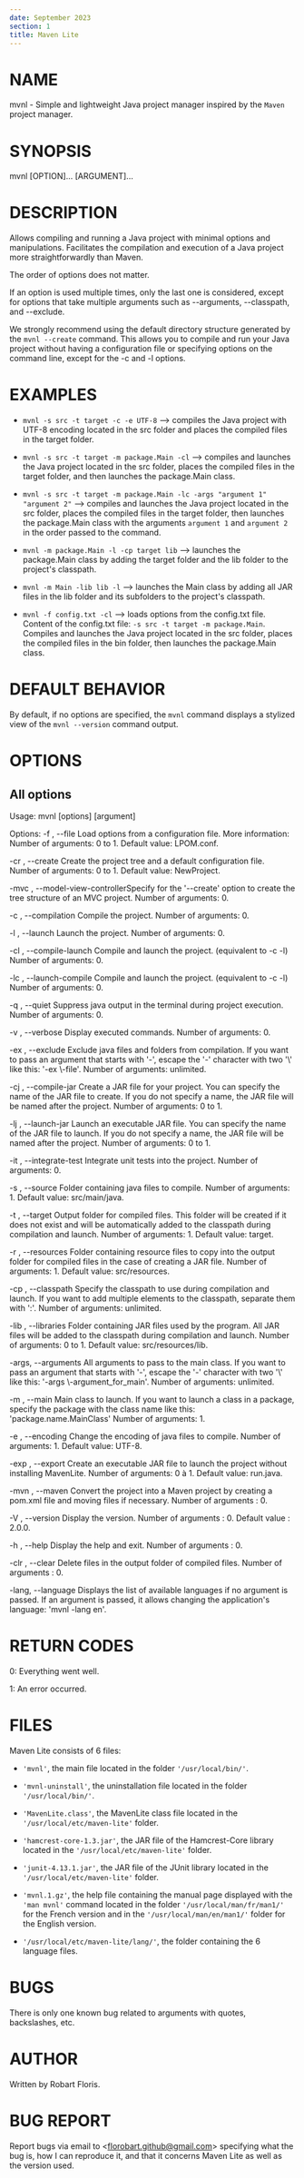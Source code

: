 ```yaml
---
date: September 2023
section: 1
title: Maven Lite
---
```


# NAME

mvnl - Simple and lightweight Java project manager inspired by the
`Maven` project manager.

# SYNOPSIS

mvnl \[OPTION\]\... \[ARGUMENT\]\...

# DESCRIPTION

Allows compiling and running a Java project with minimal
options and manipulations. Facilitates the compilation and execution
of a Java project more straightforwardly than Maven.

The order of options does not matter.

If an option is used multiple times, only the last one is considered,
except for options that take multiple arguments such as
\--arguments, \--classpath, and \--exclude.

We strongly recommend using the default directory structure
generated by the `mvnl --create` command. This allows you to
compile and run your Java project without having a configuration file
or specifying options on the command line, except for the -c and -l options.

# EXAMPLES

-   `mvnl -s src -t target -c -e UTF-8` \--\> compiles the Java project with
    UTF-8 encoding located in the src folder and places the compiled
    files in the target folder.

-   `mvnl -s src -t target -m package.Main -cl` \--\> compiles and launches the
    Java project located in the src folder, places the compiled files
    in the target folder, and then launches the package.Main class.

-   `mvnl -s src -t target -m package.Main -lc -args "argument 1" "argument 2"`
    \--\> compiles and launches the Java project located in the
    src folder, places the compiled files in the target folder, then launches the
    package.Main class with the arguments `argument 1` and `argument 2` in
    the order passed to the command.

-   `mvnl -m package.Main -l -cp target lib` \--\> launches the
    package.Main class by adding the target folder and the lib folder to
    the project's classpath.

-   `mvnl -m Main -lib lib -l` \--\> launches the Main class by adding all
    JAR files in the lib folder and its subfolders to the project's classpath.

-   `mvnl -f config.txt -cl` \--\> loads options from the
    config.txt file. Content of the config.txt file:
    `-s src -t target -m package.Main`. Compiles and launches the Java project located
    in the src folder, places the compiled files in the
    bin folder, then launches the package.Main class.

# DEFAULT BEHAVIOR

By default, if no options are specified, the `mvnl` command
displays a stylized view of the `mvnl --version` command output.

# OPTIONS

## All options

Usage: mvnl [options] [argument]

Options:
  -f   , \--file               Load options from a configuration file.
                              More information:
                              Number of arguments: 0 to 1.
                              Default value: LPOM.conf.

  -cr  , \--create             Create the project tree and a default configuration file.
                              Number of arguments: 0 to 1.
                              Default value: NewProject.

  -mvc , \--model-view-controllerSpecify for the '--create' option to create
                              the tree structure of an MVC project.
                              Number of arguments: 0.

  -c   , \--compilation        Compile the project.
                              Number of arguments: 0.

  -l   , \--launch             Launch the project.
                              Number of arguments: 0.

  -cl  , \--compile-launch     Compile and launch the project. (equivalent to -c -l)
                              Number of arguments: 0.

  -lc  , \--launch-compile     Compile and launch the project. (equivalent to -c -l)
                              Number of arguments: 0.

  -q   , \--quiet              Suppress java output in the terminal
                              during project execution.
                              Number of arguments: 0.

  -v   , \--verbose            Display executed commands.
                              Number of arguments: 0.

  -ex  , \--exclude            Exclude java files and folders from
                              compilation. If you want to pass an argument that
                              starts with '-', escape the '-' character with two '\\'
                              like this: '-ex \\-file'.
                              Number of arguments: unlimited.

  -cj  , \--compile-jar        Create a JAR file for your project. You can
                              specify the name of the JAR file to create. If you do not specify
                              a name, the JAR file will be named after the project.
                              Number of arguments: 0 to 1.

  -lj  , \--launch-jar         Launch an executable JAR file. You can
                              specify the name of the JAR file to launch. If you do not
                              specify a name, the JAR file will be named after the project.
                              Number of arguments: 0 to 1.

  -it  , \--integrate-test     Integrate unit tests into the project.
                              Number of arguments: 0.

  -s   , \--source             Folder containing java files to compile.
                              Number of arguments: 1.
                              Default value: src/main/java.

  -t   , \--target             Output folder for compiled files. This folder will be
                              created if it does not exist and will be automatically added to
                              the classpath during compilation and launch.
                              Number of arguments: 1.
                              Default value: target.

  -r   , \--resources          Folder containing resource files to copy into the
                              output folder for compiled files in the case of creating a JAR file.
                              Number of arguments: 1.
                              Default value: src/resources.

  -cp  , \--classpath          Specify the classpath to use during
                              compilation and launch. If you want to add
                              multiple elements to the classpath, separate them with
                              ':'.
                              Number of arguments: unlimited.

  -lib , \--libraries          Folder containing JAR files used by the
                              program. All JAR files will be added to the
                              classpath during compilation and launch.
                              Number of arguments: 0 to 1.
                              Default value: src/resources/lib.

  -args, \--arguments          All arguments to pass to the main class. If you
                              want to pass an argument that starts with '-', escape the
                              '-' character with two '\\' like this: '-args
                              \\-argument_for_main'.
                              Number of arguments: unlimited.

  -m   , \--main               Main class to launch. If you want to launch a
                              class in a package, specify the package with the class name like this:
                              'package.name.MainClass'
                              Number of arguments: 1.

  -e   , \--encoding           Change the encoding of java files to compile.
                              Number of arguments: 1.
                              Default value: UTF-8.

  -exp , \--export             Create an executable JAR file to
                              launch the project without installing MavenLite.
                              Number of arguments: 0 à 1.
                              Default value: run.java.

  -mvn , \--maven              Convert the project into a Maven project by creating a
                              pom.xml file and moving files if necessary.
                              Number of arguments  : 0.

  -V   , \--version            Display the version.
                              Number of arguments  : 0.
                              Default value        : 2.0.0.

  -h   , \--help               Display the help and exit.
                              Number of arguments  : 0.

  -clr , \--clear              Delete files in the output folder
                              of compiled files.
                              Number of arguments  : 0.

  -lang, --language           Displays the list of available languages if
                              no argument is passed. If an argument is passed, it allows
                              changing the application's language: 'mvnl -lang en'.

# RETURN CODES

0: Everything went well.

1: An error occurred.

# FILES

Maven Lite consists of 6 files:

-   `'mvnl'`, the main file located in the folder
    `'/usr/local/bin/'`.

-   `'mvnl-uninstall'`, the uninstallation file located in
    the folder `'/usr/local/bin/'`.

-   `'MavenLite.class'`, the MavenLite class file located
    in the `'/usr/local/etc/maven-lite'` folder.

-   `'hamcrest-core-1.3.jar'`, the JAR file of the
    Hamcrest-Core library located in the `'/usr/local/etc/maven-lite'` folder.

-   `'junit-4.13.1.jar'`, the JAR file of the JUnit library located
    in the `'/usr/local/etc/maven-lite'` folder.

-   `'mvnl.1.gz'`, the help file containing the manual page
    displayed with the `'man mvnl'` command located in the folder
    `'/usr/local/man/fr/man1/'` for the French version and in the
    `'/usr/local/man/en/man1/'` folder for the English version.

-   `'/usr/local/etc/maven-lite/lang/'`, the folder containing
    the 6 language files.

# BUGS

There is only one known bug related to arguments with quotes,
backslashes, etc.

# AUTHOR

Written by Robart Floris.

# BUG REPORT

Report bugs via email to \<florobart.github@gmail.com\>
specifying what the bug is, how I can reproduce it, and that
it concerns Maven Lite as well as the version used.
